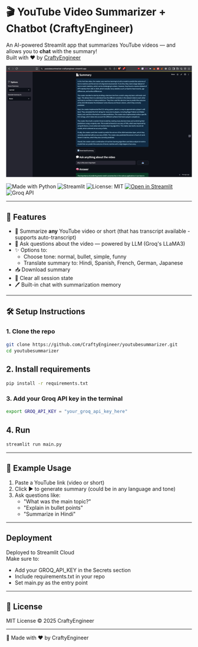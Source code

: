 # 🎬 YouTube Video Summarizer + Chatbot (CraftyEngineer)

An AI-powered Streamlit app that summarizes YouTube videos — and allows you to **chat** with the summary!  
Built with ❤️ by [CraftyEngineer](https://github.com/CraftyEngineer)

![Banner](https://github.com/CraftyEngineer/youtubesummarizer/blob/main/ui_ss.png?raw=true)

![Made with Python](https://img.shields.io/badge/Made%20with-Python-1f425f.svg)
![Streamlit](https://img.shields.io/badge/Built%20with-Streamlit-orange)
![License: MIT](https://img.shields.io/badge/License-MIT-yellow.svg)
[![Open in Streamlit](https://static.streamlit.io/badges/streamlit_badge_black_white.svg)](https://youtubesummarizer-craftyengineer.streamlit.app/)
![Groq API](https://img.shields.io/badge/API-Groq-blue)


---

## 🚀 Features

- 🔗 Summarize **any** YouTube video or short (that has transcript available - supports auto-transcript)
- 🤖 Ask questions about the video — powered by LLM (Groq's LLaMA3)
- ✨ Options to:
  - Choose tone: normal, bullet, simple, funny
  - Translate summary to: Hindi, Spanish, French, German, Japanese
- 📥 Download summary
- 🧼 Clear all session state
- 🖊️ Built-in chat with summarization memory


---

## 🛠 Setup Instructions

### 1. Clone the repo

```bash
git clone https://github.com/CraftyEngineer/youtubesummarizer.git
cd youtubesummarizer
```
## 2. Install requirements

```bash
pip install -r requirements.txt
```
### 3. Add your Groq API key in the terminal

```bash
export GROQ_API_KEY = "your_groq_api_key_here"
```
## 4. Run

```bash
streamlit run main.py
```

---

## 🧠 Example Usage

1. Paste a YouTube link (video or short)
2. Click ▶️ to generate summary (could be in any language and tone)
3. Ask questions like:
   - "What was the main topic?"
   - "Explain in bullet points"
   - "Summarize in Hindi"
  
---

## Deployment
Deployed to Streamlit Cloud  
Make sure to:
  - Add your GROQ_API_KEY in the Secrets section
  - Include requirements.txt in your repo
  - Set main.py as the entry point

---

## 📄 License
MIT License © 2025 CraftyEngineer

---
🙌 Made with ❤️ by CraftyEngineer

  
